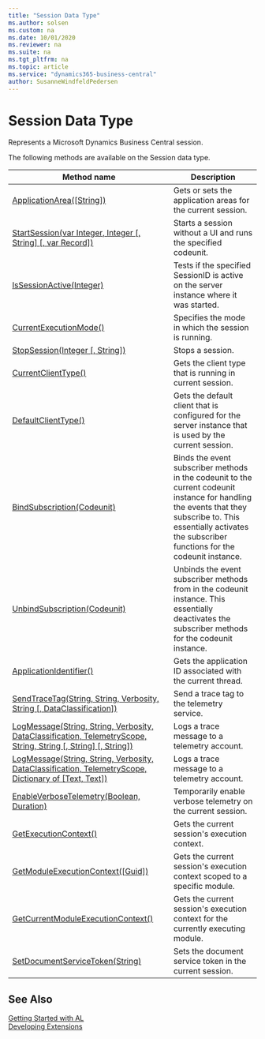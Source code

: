```yaml
---
title: "Session Data Type"
ms.author: solsen
ms.custom: na
ms.date: 10/01/2020
ms.reviewer: na
ms.suite: na
ms.tgt_pltfrm: na
ms.topic: article
ms.service: "dynamics365-business-central"
author: SusanneWindfeldPedersen
---
```

[//]: # (START>DO_NOT_EDIT)
[//]: # (IMPORTANT:Do not edit any of the content between here and the END>DO_NOT_EDIT.)
[//]: # (Any modifications should be made in the .xml files in the ModernDev repo.)
# Session Data Type
Represents a Microsoft Dynamics Business Central session.


The following methods are available on the Session data type.


|Method name|Description|
|-----------|-----------|
|[ApplicationArea([String])](session-applicationarea-method.md)|Gets or sets the application areas for the current session.|
|[StartSession(var Integer, Integer [, String] [, var Record])](session-startsession-method.md)|Starts a session without a UI and runs the specified codeunit.|
|[IsSessionActive(Integer)](session-issessionactive-method.md)|Tests if the specified SessionID is active on the server instance where it was started.|
|[CurrentExecutionMode()](session-currentexecutionmode-method.md)|Specifies the mode in which the session is running.|
|[StopSession(Integer [, String])](session-stopsession-method.md)|Stops a session.|
|[CurrentClientType()](session-currentclienttype-method.md)|Gets the client type that is running in current session.|
|[DefaultClientType()](session-defaultclienttype-method.md)|Gets the default client that is configured for the server instance that is used by the current session.|
|[BindSubscription(Codeunit)](session-bindsubscription-method.md)|Binds the event subscriber methods in the codeunit to the current codeunit instance for handling the events that they subscribe to. This essentially activates the subscriber functions for the codeunit instance.|
|[UnbindSubscription(Codeunit)](session-unbindsubscription-method.md)|Unbinds the event subscriber methods from in the codeunit instance. This essentially deactivates the subscriber methods for the codeunit instance.|
|[ApplicationIdentifier()](session-applicationidentifier-method.md)|Gets the application ID associated with the current thread.|
|[SendTraceTag(String, String, Verbosity, String [, DataClassification])](session-sendtracetag-method.md)|Send a trace tag to the telemetry service.|
|[LogMessage(String, String, Verbosity, DataClassification, TelemetryScope, String, String [, String] [, String])](session-logmessage-string-string-verbosity-dataclassification-telemetryscope-string-string-string-string-method.md)|Logs a trace message to a telemetry account.|
|[LogMessage(String, String, Verbosity, DataClassification, TelemetryScope, Dictionary of [Text, Text])](session-logmessage-string-string-verbosity-dataclassification-telemetryscope-dictionary[text,text]-method.md)|Logs a trace message to a telemetry account.|
|[EnableVerboseTelemetry(Boolean, Duration)](session-enableverbosetelemetry-method.md)|Temporarily enable verbose telemetry on the current session.|
|[GetExecutionContext()](session-getexecutioncontext-method.md)|Gets the current session's execution context.|
|[GetModuleExecutionContext([Guid])](session-getmoduleexecutioncontext-method.md)|Gets the current session's execution context scoped to a specific module.|
|[GetCurrentModuleExecutionContext()](session-getcurrentmoduleexecutioncontext-method.md)|Gets the current session's execution context for the currently executing module.|
|[SetDocumentServiceToken(String)](session-setdocumentservicetoken-method.md)|Sets the document service token in the current session.|


[//]: # (IMPORTANT: END>DO_NOT_EDIT)
## See Also  
[Getting Started with AL](../../devenv-get-started.md)  
[Developing Extensions](../../devenv-dev-overview.md)  